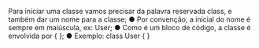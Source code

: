 Para iniciar uma classe vamos precisar da palavra reservada class, e também dar um nome para a classe; ● Por convenção, a inicial do nome é sempre em maiúscula, ex: User; ● Como é um bloco de código, a classe é envolvida por { }; ● Exemplo: class User { }
